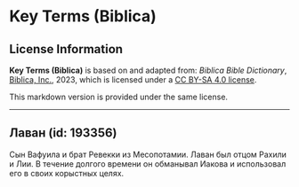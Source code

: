 # Key Terms (Biblica)

## License Information

**Key Terms (Biblica)** is based on and adapted from: _Biblica Bible Dictionary_, [Biblica, Inc.](https://www.biblica.com/), 2023, which is licensed under a [CC BY-SA 4.0 license](https://creativecommons.org/licenses/by-sa/4.0/legalcode.en).

This markdown version is provided under the same license.



--------------------------------

## Лаван (id: 193356)

Сын Вафуила и брат Ревекки из Месопотамии. Лаван был отцом Рахили и Лии. В течение долгого времени он обманывал Иакова и использовал его в своих корыстных целях.


